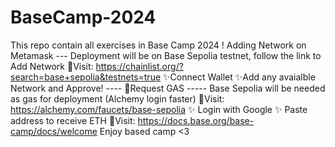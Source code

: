 # BaseCamp-2024
This repo contain all exercises in Base Camp 2024 !
 Adding Network on Metamask ---
Deployment will be on Base Sepolia testnet, follow the link to Add Network
📍Visit:
https://chainlist.org/?search=base+sepolia&testnets=true
✨Connect Wallet
✨Add any avaialble Network and Approve!
---- 🧮Request GAS -----
Base Sepolia will be needed as gas for deployment  (Alchemy login faster)
📍Visit:
https://alchemy.com/faucets/base-sepolia
✨ Login with Google
✨ Paste address to receive ETH
📍Visit:
https://docs.base.org/base-camp/docs/welcome
Enjoy based camp <3

